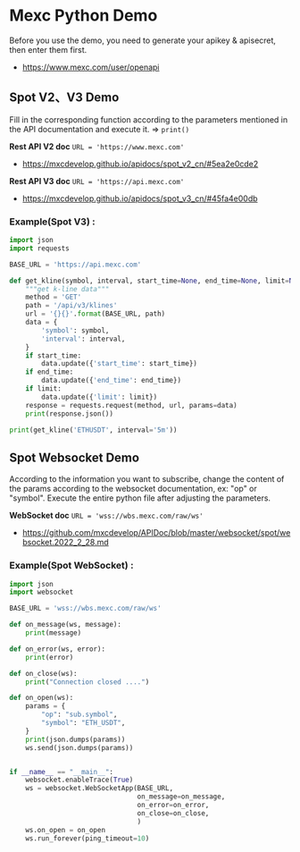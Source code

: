 # Mexc Python Demo

Before you use the demo, you need to generate your apikey & apisecret, then enter them first.

* <https://www.mexc.com/user/openapi>

## Spot V2、V3 Demo 

Fill in the corresponding function according to the parameters mentioned in the API documentation and execute it. => `print()`

**Rest API V2 doc**   `URL = 'https://www.mexc.com'`

* <https://mxcdevelop.github.io/apidocs/spot_v2_cn/#5ea2e0cde2>

**Rest API V3 doc**   `URL = 'https://api.mexc.com'`

* <https://mxcdevelop.github.io/apidocs/spot_v3_cn/#45fa4e00db>


### Example(Spot V3) :

```python
import json
import requests

BASE_URL = 'https://api.mexc.com'

def get_kline(symbol, interval, start_time=None, end_time=None, limit=None):
    """get k-line data"""
    method = 'GET'
    path = '/api/v3/klines'
    url = '{}{}'.format(BASE_URL, path)
    data = {
        'symbol': symbol,
        'interval': interval,
    }
    if start_time:
        data.update({'start_time': start_time})
    if end_time:
        data.update({'end_time': end_time})
    if limit:
        data.update({'limit': limit})
    response = requests.request(method, url, params=data)
    print(response.json())

print(get_kline('ETHUSDT', interval='5m'))
```

## Spot Websocket Demo 

According to the information you want to subscribe, change the content of the params according to the websocket documentation, ex: "op" or "symbol".   Execute the entire python file after adjusting the parameters.

**WebSocket doc**   `URL = 'wss://wbs.mexc.com/raw/ws'`

* <https://github.com/mxcdevelop/APIDoc/blob/master/websocket/spot/websocket.2022_2_28.md>


### Example(Spot WebSocket) :
```python
import json
import websocket

BASE_URL = 'wss://wbs.mexc.com/raw/ws'

def on_message(ws, message):
    print(message)

def on_error(ws, error):
    print(error)

def on_close(ws):
    print("Connection closed ....")

def on_open(ws):
    params = {        
        "op": "sub.symbol",
        "symbol": "ETH_USDT",       
    }    
    print(json.dumps(params))    
    ws.send(json.dumps(params))


if __name__ == "__main__":
    websocket.enableTrace(True)
    ws = websocket.WebSocketApp(BASE_URL,
                                on_message=on_message,
                                on_error=on_error,
                                on_close=on_close,
                                )
    ws.on_open = on_open
    ws.run_forever(ping_timeout=10)

```
